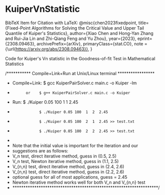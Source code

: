# KuiperVnStatistic
BibTeX Item for Citation with LaTeX:
@misc{chen2023fixedpoint,
      title={Fixed-Point Algorithms for Solving the Critical Value and Upper Tail Quantile of Kuiper's Statistics}, 
      author={Xiao Chen and Hong-Yan Zhang and Rui-Jia Lin and Zhi-Qiang Feng and Yu Zhou},
      year={2023},
      eprint={2308.09463},
      archivePrefix={arXiv},
      primaryClass={stat.CO},
      note = {\url{https://arxiv.org/abs/2308.09463}},
}


Code for Kuiper's Vn statistic in the Goodness-of-fit Test in Mathematical Statistics 

/*********** Compile+Link+Run at Unix/Linux terminal *****************
 * Compile+Link:   $ gcc KuiperPairSolver.c main.c -o Kuiper -lm
 *           or    $ g++ KuiperPairSolver.c main.c -o Kuiper
 * Run:            $ ./Kuiper 0.05 100  1  1  2.45
 *                 $ ./Kuiper 0.05 100  1  2  2.45 
 *                 $ ./Kuiper 0.05 100  2  1  2.45 >> test.txt
 *                 $ ./Kuiper 0.05 100  2  2  2.45 >> test.txt
 * 
 * Note that the initial value is important for the iteration and our
 * suggestions are as follows:
 *    V_n test, direct iterative method, guess in (0.5, 2.5)
 *    V_n test, Newton iterative method, guess in (1.1, 2.5)
 *    V_{n,n} test, direct iterative method, guess in (2.4, 2.6)
 *    V_{n,n} test, direct iterative method, guess in (2.2, 2.6)
 *  optional guess for all of most applications, guess = 2.45
 *  Newton iterative method works well for both V_n and V_{n,n} test  
 * *******************************************************************/


